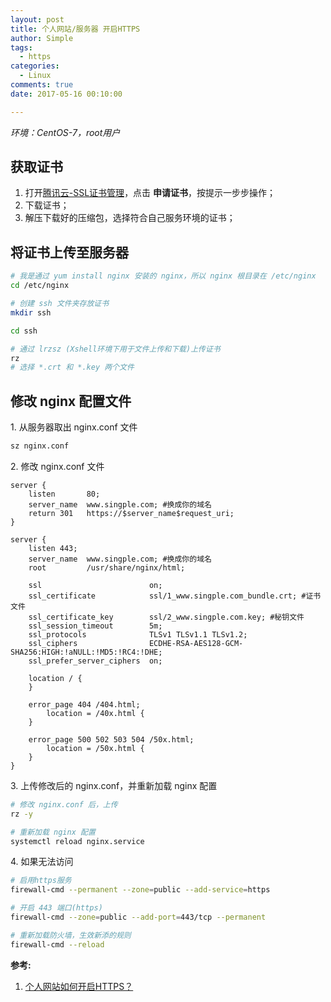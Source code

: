 ```yaml
---
layout: post
title: 个人网站/服务器 开启HTTPS
author: Simple
tags:
  - https
categories:
  - Linux
comments: true
date: 2017-05-16 00:10:00

---
```


*环境：CentOS-7，root用户*

## 获取证书

1. 打开[腾讯云-SSL证书管理](https://console.qcloud.com/ssl)，点击 **申请证书**，按提示一步步操作；
2. 下载证书；
3. 解压下载好的压缩包，选择符合自己服务环境的证书；

<!-- more -->

## 将证书上传至服务器

``` bash
# 我是通过 yum install nginx 安装的 nginx，所以 nginx 根目录在 /etc/nginx
cd /etc/nginx

# 创建 ssh 文件夹存放证书
mkdir ssh

cd ssh

# 通过 lrzsz (Xshell环境下用于文件上传和下载)上传证书
rz
# 选择 *.crt 和 *.key 两个文件
```

## 修改 nginx 配置文件

1\. 从服务器取出 nginx.conf 文件

``` bash
sz nginx.conf
```

2\. 修改 nginx.conf 文件

``` config
server {
    listen       80;
    server_name  www.singple.com; #换成你的域名
    return 301   https://$server_name$request_uri;
}

server {
    listen 443;
    server_name  www.singple.com; #换成你的域名
    root         /usr/share/nginx/html;

    ssl                        on;
    ssl_certificate            ssl/1_www.singple.com_bundle.crt; #证书文件
    ssl_certificate_key        ssl/2_www.singple.com.key; #秘钥文件
    ssl_session_timeout        5m;
    ssl_protocols              TLSv1 TLSv1.1 TLSv1.2;
    ssl_ciphers                ECDHE-RSA-AES128-GCM-SHA256:HIGH:!aNULL:!MD5:!RC4:!DHE;
    ssl_prefer_server_ciphers  on;

    location / {
    }

    error_page 404 /404.html;
        location = /40x.html {
    }

    error_page 500 502 503 504 /50x.html;
        location = /50x.html {
    }
}
```

3\. 上传修改后的 nginx.conf，并重新加载 nginx 配置

``` bash
# 修改 nginx.conf 后，上传
rz -y

# 重新加载 nginx 配置
systemctl reload nginx.service
```

4\. 如果无法访问

``` bash
# 启用https服务
firewall-cmd --permanent --zone=public --add-service=https

# 开启 443 端口(https)
firewall-cmd --zone=public --add-port=443/tcp --permanent

# 重新加载防火墙，生效新添的规则
firewall-cmd --reload
```


**参考:**
1. [个人网站如何开启HTTPS？](https://www.qcloud.com/community/article/667588001491218602)


